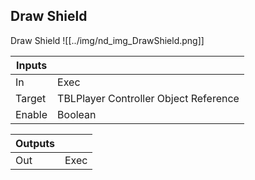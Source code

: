 ## Draw Shield
Draw Shield
![[../img/nd_img_DrawShield.png]]

|Inputs||
|--|--|
| In | Exec |
| Target | TBLPlayer Controller Object Reference |
| Enable | Boolean |

|Outputs||
|--|--|
| Out | Exec |
